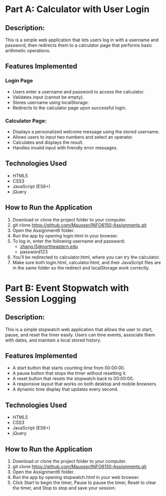 # Part A: Calculator with User Login

## Description:

This is a simple web application that lets users log in with a username and password, then redirects them to a calculator page that performs basic arithmetic operations.

## Features Implemented

### Login Page

- Users enter a username and password to access the calculator.
- Validates input (cannot be empty).
- Stores username using localStorage.
- Redirects to the calculator page upon successful login.

### Calculator Page:

- Displays a personalized welcome message using the stored username.
- Allows users to input two numbers and select an operator.
- Calculates and displays the result.
- Handles invalid input with friendly error messages.

## Technologies Used

- HTML5
- CSS3
- JavaScript (ES6+)
- jQuery

## How to Run the Application

1. Download or clone the project folder to your computer.
2. git clone https://github.com/Mauoser/INFO6150-Assignments.git
3. Open the Assignment6 folder.
4. Run the app by opening login.html in your browser.
5. To log in, enter the following username and password:
   - zhang.l5@northeastern.edu
   - password123
6. You’ll be redirected to calculator.html, where you can try the calculator.
7. Make sure both login.html, calculator.html, and their JavaScript files are in the same folder so the redirect and localStorage work correctly.

# Part B: Event Stopwatch with Session Logging

## Description:

This is a simple stopwatch web application that allows the user to start, pause, and reset the timer easily. Users can time events, associate them with dates,
and maintain a local stored history.

## Features Implemented

- A start button that starts counting time from 00:00:00.
- A pause button that stops the timer without resetting it.
- A reset button that resets the stopwatch back to 00:00:00.
- A responsive layout that works on both desktop and mobile browsers.
- A dynamic time display that updates every second.

## Technologies Used

- HTML5
- CSS3
- JavaScript (ES6+)
- jQuery

## How to Run the Application

1. Download or clone the project folder to your computer.
2. git clone https://github.com/Mauoser/INFO6150-Assignments.git
3. Open the Assignment6 folder.
4. Run the app by opening stopwatch.html in your web browser.
5. Click Start to begin the timer, Pause to pause the timer, Reset to clear the timer, and Stop to stop and save your session.
